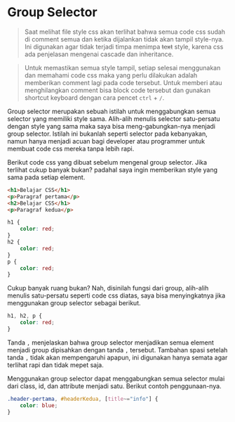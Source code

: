 # Group Selector

> Saat melihat file style css akan terlihat bahwa semua code css sudah di comment semua dan ketika dijalankan tidak akan tampil style-nya. Ini digunakan agar tidak terjadi timpa menimpa <s>text</s> style, karena css ada penjelasan mengenai cascade dan inheritance.

> Untuk memastikan semua style tampil, setiap selesai menggunakan dan memahami code css maka yang perlu dilakukan adalah memberikan comment lagi pada code tersebut. Untuk memberi atau menghilangkan comment bisa block code tersebut dan gunakan shortcut keyboard dengan cara pencet `ctrl` + `/`.

Group selector merupakan sebuah istilah untuk menggabungkan semua selector yang memiliki style sama. Alih-alih menulis selector satu-persatu dengan style yang sama maka saya bisa meng-gabungkan-nya menjadi group selector. Istilah ini bukanlah seperti selector pada kebanyakan, namun hanya menjadi acuan bagi developer atau programmer untuk membuat code css mereka tanpa lebih rapi.

Berikut code css yang dibuat sebelum mengenal group selector. Jika terlihat cukup banyak bukan? padahal saya ingin memberikan style yang sama pada setiap element.


```html
<h1>Belajar CSS</h1>
<p>Paragraf pertama</p>
<h2>Belajar CSS</h1>
<p>Paragraf kedua</p>
```

```css
h1 {
    color: red;
}
h2 {
    color: red;
}
p {
    color: red;
}
```


Cukup banyak ruang bukan? Nah, disinilah fungsi dari group, alih-alih menulis satu-persatu seperti code css diatas, saya bisa menyingkatnya jika menggunakan group selector sebagai berikut.

```css
h1, h2, p {
    color: red;
}
```

Tanda `,` menjelaskan bahwa group selector menjadikan semua element menjadi group dipisahkan dengan tanda `,` tersebut. Tambahan spasi setelah tanda `,` tidak akan mempengaruhi apapun, ini digunakan hanya semata agar terlihat rapi dan tidak mepet saja.

Menggunakan group selector dapat menggabungkan semua selector mulai dari class, id, dan attribute menjadi satu. Berikut contoh penggunaan-nya.

```css
.header-pertama, #headerKedua, [title~="info"] {
    color: blue;
}
```